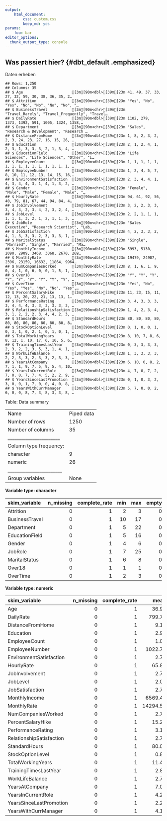 ```yaml
---
output: 
    html_document:
        css: custom.css
        keep_md: yes
params:
    foo: bar
editor_options: 
  chunk_output_type: console
---
```


<style type="text/css">
.main-container {
  max-width: 1800px;
  margin-left: auto;
  margin-right: auto;
}
</style>



## Was passiert hier? {#dbt_default .emphasized}

Daten erheben


```
## Rows: 1,250
## Columns: 35
## $ Age                      [3m[90m<dbl>[39m[23m 41, 49, 37, 33, 27, 32, 59, 30, 38, 36, 35, 2…
## $ Attrition                [3m[90m<chr>[39m[23m "Yes", "No", "Yes", "No", "No", "No", "No", "…
## $ BusinessTravel           [3m[90m<chr>[39m[23m "Travel_Rarely", "Travel_Frequently", "Travel…
## $ DailyRate                [3m[90m<dbl>[39m[23m 1102, 279, 1373, 1392, 591, 1005, 1324, 1358,…
## $ Department               [3m[90m<chr>[39m[23m "Sales", "Research & Development", "Research …
## $ DistanceFromHome         [3m[90m<dbl>[39m[23m 1, 8, 2, 3, 2, 2, 3, 24, 23, 27, 16, 15, 26, …
## $ Education                [3m[90m<dbl>[39m[23m 2, 1, 2, 4, 1, 2, 3, 1, 3, 3, 3, 2, 1, 3, 4, …
## $ EducationField           [3m[90m<chr>[39m[23m "Life Sciences", "Life Sciences", "Other", "L…
## $ EmployeeCount            [3m[90m<dbl>[39m[23m 1, 1, 1, 1, 1, 1, 1, 1, 1, 1, 1, 1, 1, 1, 1, …
## $ EmployeeNumber           [3m[90m<dbl>[39m[23m 1, 2, 4, 5, 7, 8, 10, 11, 12, 13, 14, 15, 16,…
## $ EnvironmentSatisfaction  [3m[90m<dbl>[39m[23m 2, 3, 4, 4, 1, 4, 3, 4, 4, 3, 1, 4, 1, 3, 2, …
## $ Gender                   [3m[90m<chr>[39m[23m "Female", "Male", "Male", "Female", "Male", "…
## $ HourlyRate               [3m[90m<dbl>[39m[23m 94, 61, 92, 56, 40, 79, 81, 67, 44, 94, 84, 4…
## $ JobInvolvement           [3m[90m<dbl>[39m[23m 3, 2, 2, 3, 3, 3, 4, 3, 2, 3, 4, 2, 3, 2, 4, …
## $ JobLevel                 [3m[90m<dbl>[39m[23m 2, 2, 1, 1, 1, 1, 1, 1, 3, 2, 1, 2, 1, 1, 3, …
## $ JobRole                  [3m[90m<chr>[39m[23m "Sales Executive", "Research Scientist", "Lab…
## $ JobSatisfaction          [3m[90m<dbl>[39m[23m 4, 2, 3, 3, 2, 4, 1, 3, 3, 3, 2, 3, 3, 3, 1, …
## $ MaritalStatus            [3m[90m<chr>[39m[23m "Single", "Married", "Single", "Married", "Ma…
## $ MonthlyIncome            [3m[90m<dbl>[39m[23m 5993, 5130, 2090, 2909, 3468, 3068, 2670, 269…
## $ MonthlyRate              [3m[90m<dbl>[39m[23m 19479, 24907, 2396, 23159, 16632, 11864, 9964…
## $ NumCompaniesWorked       [3m[90m<dbl>[39m[23m 8, 1, 6, 1, 9, 0, 4, 1, 0, 6, 0, 0, 1, 5, 1, …
## $ Over18                   [3m[90m<chr>[39m[23m "Y", "Y", "Y", "Y", "Y", "Y", "Y", "Y", "Y", …
## $ OverTime                 [3m[90m<chr>[39m[23m "Yes", "No", "Yes", "Yes", "No", "No", "Yes",…
## $ PercentSalaryHike        [3m[90m<dbl>[39m[23m 11, 23, 15, 11, 12, 13, 20, 22, 21, 13, 13, 1…
## $ PerformanceRating        [3m[90m<dbl>[39m[23m 3, 4, 3, 3, 3, 3, 4, 4, 4, 3, 3, 3, 3, 3, 3, …
## $ RelationshipSatisfaction [3m[90m<dbl>[39m[23m 1, 4, 2, 3, 4, 3, 1, 2, 2, 2, 3, 4, 4, 2, 3, …
## $ StandardHours            [3m[90m<dbl>[39m[23m 80, 80, 80, 80, 80, 80, 80, 80, 80, 80, 80, 8…
## $ StockOptionLevel         [3m[90m<dbl>[39m[23m 0, 1, 0, 0, 1, 0, 3, 1, 0, 2, 1, 0, 1, 0, 1, …
## $ TotalWorkingYears        [3m[90m<dbl>[39m[23m 8, 10, 7, 8, 6, 8, 12, 1, 10, 17, 6, 10, 5, 6…
## $ TrainingTimesLastYear    [3m[90m<dbl>[39m[23m 0, 3, 3, 3, 3, 2, 3, 2, 2, 3, 5, 3, 1, 4, 1, …
## $ WorkLifeBalance          [3m[90m<dbl>[39m[23m 1, 3, 3, 3, 3, 2, 2, 3, 3, 2, 3, 3, 2, 3, 3, …
## $ YearsAtCompany           [3m[90m<dbl>[39m[23m 6, 10, 0, 8, 2, 7, 1, 1, 9, 7, 5, 9, 5, 4, 10…
## $ YearsInCurrentRole       [3m[90m<dbl>[39m[23m 4, 7, 0, 7, 2, 7, 0, 0, 7, 7, 4, 5, 2, 2, 9, …
## $ YearsSinceLastPromotion  [3m[90m<dbl>[39m[23m 0, 1, 0, 3, 2, 3, 0, 0, 1, 7, 0, 0, 4, 0, 8, …
## $ YearsWithCurrManager     [3m[90m<dbl>[39m[23m 5, 7, 0, 0, 2, 6, 0, 0, 8, 7, 3, 8, 3, 3, 8, …
```


Table: Data summary

|                         |           |
|:------------------------|:----------|
|Name                     |Piped data |
|Number of rows           |1250       |
|Number of columns        |35         |
|_______________________  |           |
|Column type frequency:   |           |
|character                |9          |
|numeric                  |26         |
|________________________ |           |
|Group variables          |None       |


**Variable type: character**

|skim_variable  | n_missing| complete_rate| min| max| empty| n_unique| whitespace|
|:--------------|---------:|-------------:|---:|---:|-----:|--------:|----------:|
|Attrition      |         0|             1|   2|   3|     0|        2|          0|
|BusinessTravel |         0|             1|  10|  17|     0|        3|          0|
|Department     |         0|             1|   5|  22|     0|        3|          0|
|EducationField |         0|             1|   5|  16|     0|        6|          0|
|Gender         |         0|             1|   4|   6|     0|        2|          0|
|JobRole        |         0|             1|   7|  25|     0|        9|          0|
|MaritalStatus  |         0|             1|   6|   8|     0|        3|          0|
|Over18         |         0|             1|   1|   1|     0|        1|          0|
|OverTime       |         0|             1|   2|   3|     0|        2|          0|


**Variable type: numeric**

|skim_variable            | n_missing| complete_rate|     mean|      sd|   p0|     p25|     p50|      p75|  p100|hist  |
|:------------------------|---------:|-------------:|--------:|-------:|----:|-------:|-------:|--------:|-----:|:-----|
|Age                      |         0|             1|    36.95|    9.08|   18|   30.00|    36.0|    43.00|    60|▂▇▇▃▂ |
|DailyRate                |         0|             1|   799.74|  403.52|  102|  464.00|   798.0|  1156.00|  1498|▇▇▇▇▇ |
|DistanceFromHome         |         0|             1|     9.10|    8.10|    1|    2.00|     7.0|    13.75|    29|▇▅▁▂▂ |
|Education                |         0|             1|     2.91|    1.03|    1|    2.00|     3.0|     4.00|     5|▂▅▇▆▁ |
|EmployeeCount            |         0|             1|     1.00|    0.00|    1|    1.00|     1.0|     1.00|     1|▁▁▇▁▁ |
|EmployeeNumber           |         0|             1|  1022.71|  600.42|    1|  486.25|  1020.5|  1553.75|  2068|▇▇▇▇▇ |
|EnvironmentSatisfaction  |         0|             1|     2.71|    1.09|    1|    2.00|     3.0|     4.00|     4|▅▅▁▇▇ |
|HourlyRate               |         0|             1|    65.82|   20.14|   30|   48.00|    66.0|    83.00|   100|▇▇▇▇▇ |
|JobInvolvement           |         0|             1|     2.75|    0.71|    1|    2.00|     3.0|     3.00|     4|▁▃▁▇▂ |
|JobLevel                 |         0|             1|     2.08|    1.12|    1|    1.00|     2.0|     3.00|     5|▇▇▃▂▁ |
|JobSatisfaction          |         0|             1|     2.73|    1.11|    1|    2.00|     3.0|     4.00|     4|▅▅▁▇▇ |
|MonthlyIncome            |         0|             1|  6569.40| 4777.89| 1009| 2935.25|  4903.5|  8395.00| 19999|▇▅▂▁▂ |
|MonthlyRate              |         0|             1| 14294.50| 7071.61| 2097| 8191.25| 14328.0| 20337.25| 26999|▇▇▇▇▇ |
|NumCompaniesWorked       |         0|             1|     2.71|    2.49|    0|    1.00|     2.0|     4.00|     9|▇▃▂▂▁ |
|PercentSalaryHike        |         0|             1|    15.23|    3.69|   11|   12.00|    14.0|    18.00|    25|▇▅▃▂▁ |
|PerformanceRating        |         0|             1|     3.16|    0.36|    3|    3.00|     3.0|     3.00|     4|▇▁▁▁▂ |
|RelationshipSatisfaction |         0|             1|     2.71|    1.09|    1|    2.00|     3.0|     4.00|     4|▅▆▁▇▇ |
|StandardHours            |         0|             1|    80.00|    0.00|   80|   80.00|    80.0|    80.00|    80|▁▁▇▁▁ |
|StockOptionLevel         |         0|             1|     0.80|    0.86|    0|    0.00|     1.0|     1.00|     3|▇▇▁▂▁ |
|TotalWorkingYears        |         0|             1|    11.40|    7.79|    0|    6.00|    10.0|    15.00|    40|▇▇▃▁▁ |
|TrainingTimesLastYear    |         0|             1|     2.81|    1.29|    0|    2.00|     3.0|     3.00|     6|▂▇▇▂▃ |
|WorkLifeBalance          |         0|             1|     2.76|    0.71|    1|    2.00|     3.0|     3.00|     4|▁▃▁▇▂ |
|YearsAtCompany           |         0|             1|     7.09|    6.21|    0|    3.00|     5.0|    10.00|    40|▇▂▁▁▁ |
|YearsInCurrentRole       |         0|             1|     4.26|    3.66|    0|    2.00|     3.0|     7.00|    18|▇▅▂▁▁ |
|YearsSinceLastPromotion  |         0|             1|     2.21|    3.20|    0|    0.00|     1.0|     3.00|    15|▇▁▁▁▁ |
|YearsWithCurrManager     |         0|             1|     4.16|    3.59|    0|    2.00|     3.0|     7.00|    17|▇▂▅▁▁ |

